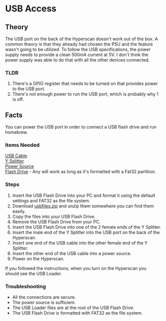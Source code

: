 # USB Access

## Theory
The USB port on the back of the Hyperscan doesn't work out of the box. A common theory is that they already had chosen the PSU and the feature wasn't going to be utilized.
To follow the USB specifications, the power supply needs to provide a clean 500mA current at 5V. I don't think the power supply was able to do that with all the other devices
connected.

### TLDR
1) There's a GPIO register that needs to be turned on that provides power to the USB port.
2) There's not enough power to run the USB port, which is probably why 1 is off.

## Facts
You can power the USB port in order to connect a USB flash drive and run homebrew.

### Items Needed
[USB Cable](https://www.amazon.com/dp/B01AYO9YWQ)  
[Y Splitter](https://www.amazon.com/dp/B085BJRZN2)  
[Power Source](https://www.amazon.com/dp/B0CHVTVS1L)  
[Flash Drive](https://www.amazon.com/dp/B07K82N8NS) - Any will work as long as it's formatted with a Fat32 partition.  

### Steps
1) Insert the USB Flash Drive into your PC and format it using the default settings and FAT32 as the file system.
2) Download [usbfiles.zip](https://github.com/hyperscandev/hyperscandev.github.io/blob/main/files/usbfiles.zip) and unzip them somewhere you can find them easily.
3) Copy the files into your USB Flash Drive.
4) Remove the USB Flash Drive from your PC.
5) Insert the USB Flash Drive into one of the 2 female ends of the Y Splitter.
6) Insert the male end of the Y Splitter into the USB port on the back of the Hyperscan.
7) Insert one end of the USB cable into the other female end of the Y Splitter.
8) Insert the other end of the USB cable into a power source.
9) Power on the Hyperscan.

If you followed the instructions, when you turn on the Hyperscan you should see the USB Loader.

### Troubleshooting
* All the connections are secure.
* The power source is sufficient.
* The USB Loader files are at the root of the USB Flash Drive.
* The USB Flash Drive is formatted with FAT32 as the file system.
